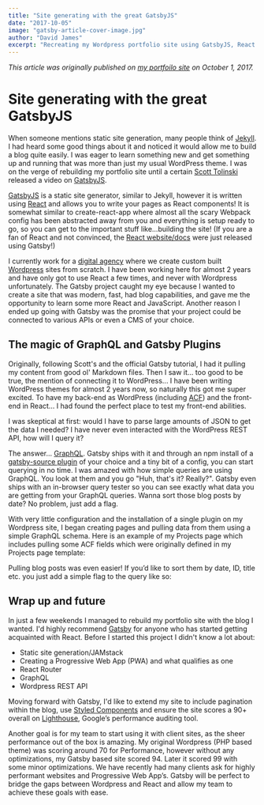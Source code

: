 ```yaml
---
title: "Site generating with the great GatsbyJS"
date: "2017-10-05"
image: "gatsby-article-cover-image.jpg"
author: "David James"
excerpt: "Recreating my Wordpress portfolio site using GatsbyJS, React and the Wordpress REST API"
---
```


_This article was originally published on [my portfoilo site](http://dfjames.com/blog/site-generating-with-the-great-gatsbyjs) on October 1, 2017._

# Site generating with the great GatsbyJS

When someone mentions static site generation, many people think of [Jekyll](https://jekyllrb.com/). I had heard some good things about it and noticed it would allow me to build a blog quite easily. I was eager to learn something new and get something up and running that was more than just my usual WordPress theme. I was on the verge of rebuilding my portfolio site until a certain [Scott Tolinski](https://www.youtube.com/user/LevelUpTuts) released a video on [GatsbyJS](https://www.youtube.com/watch?v=b2H7fWhQcdE&feature=youtu.be).

[GatsbyJS](/) is a static site generator, similar to Jekyll, however it is written using [React](https://reactjs.org/) and allows you to write your pages as React components! It is somewhat similar to create-react-app where almost all the scary Webpack config has been abstracted away from you and everything is setup ready to go, so you can get to the important stuff like...building the site! (If you are a fan of React and not convinced, the [React website/docs](https://reactjs.org/) were just released using Gatsby!)

I currently work for a [digital agency](http://chromatix.com.au) where we create custom built [Wordpress](https://wordpress.org/) sites from scratch. I have been working here for almost 2 years and have only got to use React a few times, and never with Wordpress unfortunately. The Gatsby project caught my eye because I wanted to create a site that was modern, fast, had blog capabilities, and gave me the opportunity to learn some more React and JavaScript. Another reason I ended up going with Gatsby was the promise that your project could be connected to various APIs or even a CMS of your choice.

## The magic of GraphQL and Gatsby Plugins

Originally, following Scott's and the official Gatsby tutorial, I had it pulling my content from good ol' Markdown files. Then I saw it... too good to be true, the mention of connecting it to WordPress... I have been writing WordPress themes for almost 2 years now, so naturally this got me super excited. To have my back-end as WordPress (including [ACF](https://www.advancedcustomfields.com/)) and the front-end in React… I had found the perfect place to test my front-end abilities.

I was skeptical at first: would I have to parse large amounts of JSON to get the data I needed? I have never even interacted with the WordPress REST API, how will I query it?

The answer... [GraphQL](http://graphql.org/). Gatsby ships with it and through an npm install of a [gatsby-source plugin](https://www.gatsbyjs.org/docs/plugins/) of your choice and a tiny bit of a config, you can start querying in no time. I was amazed with how simple queries are using GraphQL. You look at them and you go "Huh, that's it? Really?". Gatsby even ships with an in-browser query tester so you can see exactly what data you are getting from your GraphQL queries. Wanna sort those blog posts by date? No problem, just add a flag.

With very little configuration and the installation of a single plugin on my Wordpress site, I began creating pages and pulling data from them using a simple GraphQL schema. Here is an example of my Projects page which includes pulling some ACF fields which were originally defined in my Projects page template:

Pulling blog posts was even easier! If you’d like to sort them by date, ID, title etc. you just add a simple flag to the query like so:

## Wrap up and future

In just a few weekends I managed to rebuild my portfolio site with the blog I wanted. I'd highly recommend [Gatsby](https://www.gatsbyjs.org/tutorial/) for anyone who has started getting acquainted with React. Before I started this project I didn't know a lot about:
* Static site generation/JAMstack
* Creating a Progressive Web App (PWA) and what qualifies as one
* React Router
* GraphQL
* Wordpress REST API

Moving forward with Gatsby, I'd like to extend my site to include pagination within the blog, use [Styled Components](https://www.styled-components.com/) and ensure the site scores a 90+ overall on [Lighthouse](https://developers.google.com/web/tools/lighthouse/), Google’s performance auditing tool.

Another goal is for my team to start using it with client sites, as the sheer performance out of the box is amazing. My original Wordpress (PHP based theme) was scoring around 70 for Performance, however without any optimizations, my Gatsby based site scored 94. Later it scored 99 with some minor optimizations. We have recently had many clients ask for highly performant websites and Progressive Web App’s. Gatsby will be perfect to bridge the gaps between Wordpress and React and allow my team to achieve these goals with ease.